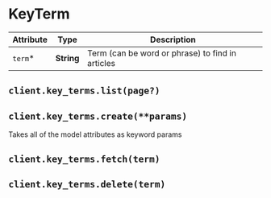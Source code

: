 # KeyTerm

| Attribute | Type | Description |
| --------- | ---- | ----------- |
| `term`* | **String** | Term (can be word or phrase) to find in articles |

## `client.key_terms.list(page?)`

## `client.key_terms.create(**params)`

Takes all of the model attributes as keyword params

## `client.key_terms.fetch(term)`

## `client.key_terms.delete(term)`
